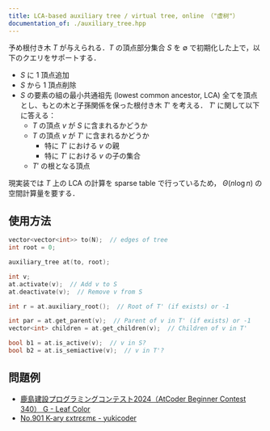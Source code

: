 ```yaml
---
title: LCA-based auxiliary tree / virtual tree, online （"虚树"）
documentation_of: ./auxiliary_tree.hpp
---
```


予め根付き木 $T$ が与えられる．$T$ の頂点部分集合 $S$ を $\emptyset$ で初期化した上で，以下のクエリをサポートする．

- $S$ に 1 頂点追加
- $S$ から 1 頂点削除
- $S$ の要素の組の最小共通祖先 (lowest common ancestor, LCA) 全てを頂点とし、もとの木と子孫関係を保った根付き木 $T'$ を考える． $T'$ に関して以下に答える：
  - $T$ の頂点 $v$ が $S$ に含まれるかどうか
  - $T$ の頂点 $v$ が $T'$ に含まれるかどうか
    - 特に $T'$ における $v$ の親
    - 特に $T'$ における $v$ の子の集合
  - $T'$ の根となる頂点

現実装では $T$ 上の LCA の計算を sparse table で行っているため， $\Theta(n \log n)$ の空間計算量を要する．

## 使用方法

```cpp
vector<vector<int>> to(N);  // edges of tree
int root = 0;

auxiliary_tree at(to, root);

int v;
at.activate(v);  // Add v to S
at.deactivate(v);  // Remove v from S

int r = at.auxiliary_root();  // Root of T' (if exists) or -1

int par = at.get_parent(v);  // Parent of v in T' (if exists) or -1
vector<int> children = at.get_children(v);  // Children of v in T'

bool b1 = at.is_active(v);  // v in S?
bool b2 = at.is_semiactive(v);  // v in T'?
```

## 問題例

- [鹿島建設プログラミングコンテスト2024（AtCoder Beginner Contest 340） G - Leaf Color](https://atcoder.jp/contests/abc340/tasks/abc340_g)
- [No.901 K-ary εxtrεεmε - yukicoder](https://yukicoder.me/problems/no/901)
